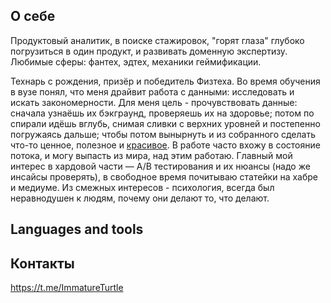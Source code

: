 ## О себе
Продуктовый аналитик, в поиске стажировок, "горят глаза" глубоко погрузиться в один продукт, и развивать доменную экспертизу. Любимые сферы: фантех, эдтех, механики геймификации. 

Технарь с рождения, призёр и победитель Физтеха. Во время обучения в вузе понял, что меня драйвит работа с данными: исследовать и искать закономерности. Для меня цель - прочувствовать данные: сначала узнаёшь их бэкграунд, проверяешь их на здоровье; потом по спирали идёшь вглубь, снимая сливки с верхних уровней и постепенно погружаясь дальше; чтобы потом вынырнуть и из собранного сделать что-то ценное, полезное и [красивое](https://public.tableau.com/app/profile/ilya.nartov/vizzes). В работе часто вхожу в состояние потока, и могу выпасть из мира, над этим работаю.
Главный мой интерес в хардовой части — A/B тестирования и их нюансы (надо же инсайсы проверять), в свободное время почитываю статейки на хабре и медиуме. Из смежных интересов - психология, всегда был неравнодушен к людям, почему они делают то, что делают.

## Languages and tools

## Контакты
https://t.me/ImmatureTurtle
